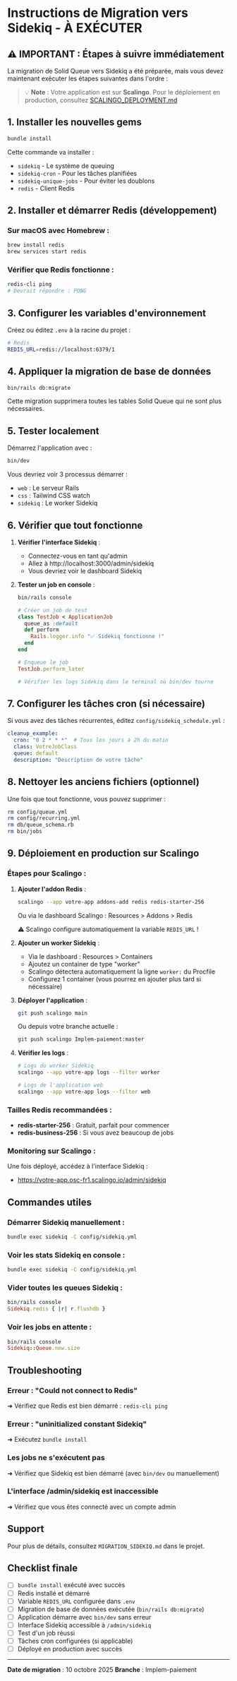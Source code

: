 # Instructions de Migration vers Sidekiq - À EXÉCUTER

## ⚠️ IMPORTANT : Étapes à suivre immédiatement

La migration de Solid Queue vers Sidekiq a été préparée, mais vous devez maintenant exécuter les étapes suivantes dans l'ordre :

> 💡 **Note** : Votre application est sur **Scalingo**. Pour le déploiement en production, consultez [SCALINGO_DEPLOYMENT.md](./SCALINGO_DEPLOYMENT.md)

## 1. Installer les nouvelles gems

```bash
bundle install
```

Cette commande va installer :
- `sidekiq` - Le système de queuing
- `sidekiq-cron` - Pour les tâches planifiées
- `sidekiq-unique-jobs` - Pour éviter les doublons
- `redis` - Client Redis

## 2. Installer et démarrer Redis (développement)

### Sur macOS avec Homebrew :
```bash
brew install redis
brew services start redis
```

### Vérifier que Redis fonctionne :
```bash
redis-cli ping
# Devrait répondre : PONG
```

## 3. Configurer les variables d'environnement

Créez ou éditez `.env` à la racine du projet :

```bash
# Redis
REDIS_URL=redis://localhost:6379/1
```

## 4. Appliquer la migration de base de données

```bash
bin/rails db:migrate
```

Cette migration supprimera toutes les tables Solid Queue qui ne sont plus nécessaires.

## 5. Tester localement

Démarrez l'application avec :

```bash
bin/dev
```

Vous devriez voir 3 processus démarrer :
- `web` : Le serveur Rails
- `css` : Tailwind CSS watch
- `sidekiq` : Le worker Sidekiq

## 6. Vérifier que tout fonctionne

1. **Vérifier l'interface Sidekiq** :
   - Connectez-vous en tant qu'admin
   - Allez à http://localhost:3000/admin/sidekiq
   - Vous devriez voir le dashboard Sidekiq

2. **Tester un job en console** :
   ```ruby
   bin/rails console
   
   # Créer un job de test
   class TestJob < ApplicationJob
     queue_as :default
     def perform
       Rails.logger.info "✅ Sidekiq fonctionne !"
     end
   end
   
   # Enqueue le job
   TestJob.perform_later
   
   # Vérifier les logs Sidekiq dans le terminal où bin/dev tourne
   ```

## 7. Configurer les tâches cron (si nécessaire)

Si vous avez des tâches récurrentes, éditez `config/sidekiq_schedule.yml` :

```yaml
cleanup_example:
  cron: "0 2 * * *"  # Tous les jours à 2h du matin
  class: VotreJobClass
  queue: default
  description: "Description de votre tâche"
```

## 8. Nettoyer les anciens fichiers (optionnel)

Une fois que tout fonctionne, vous pouvez supprimer :

```bash
rm config/queue.yml
rm config/recurring.yml
rm db/queue_schema.rb
rm bin/jobs
```

## 9. Déploiement en production sur Scalingo

### Étapes pour Scalingo :

1. **Ajouter l'addon Redis** :
   ```bash
   scalingo --app votre-app addons-add redis redis-starter-256
   ```
   
   Ou via le dashboard Scalingo : Resources > Addons > Redis
   
   ⚠️ Scalingo configure automatiquement la variable `REDIS_URL` !

2. **Ajouter un worker Sidekiq** :
   - Via le dashboard : Resources > Containers
   - Ajoutez un container de type "worker"
   - Scalingo détectera automatiquement la ligne `worker:` du Procfile
   - Configurez 1 container (vous pourrez en ajouter plus tard si nécessaire)

3. **Déployer l'application** :
   ```bash
   git push scalingo main
   ```
   
   Ou depuis votre branche actuelle :
   ```bash
   git push scalingo Implem-paiement:master
   ```

4. **Vérifier les logs** :
   ```bash
   # Logs du worker Sidekiq
   scalingo --app votre-app logs --filter worker
   
   # Logs de l'application web
   scalingo --app votre-app logs --filter web
   ```

### Tailles Redis recommandées :

- **redis-starter-256** : Gratuit, parfait pour commencer
- **redis-business-256** : Si vous avez beaucoup de jobs

### Monitoring sur Scalingo :

Une fois déployé, accédez à l'interface Sidekiq :
- https://votre-app.osc-fr1.scalingo.io/admin/sidekiq

## Commandes utiles

### Démarrer Sidekiq manuellement :
```bash
bundle exec sidekiq -C config/sidekiq.yml
```

### Voir les stats Sidekiq en console :
```bash
bundle exec sidekiq -C config/sidekiq.yml
```

### Vider toutes les queues Sidekiq :
```ruby
bin/rails console
Sidekiq.redis { |r| r.flushdb }
```

### Voir les jobs en attente :
```ruby
bin/rails console
Sidekiq::Queue.new.size
```

## Troubleshooting

### Erreur : "Could not connect to Redis"
➜ Vérifiez que Redis est bien démarré : `redis-cli ping`

### Erreur : "uninitialized constant Sidekiq"
➜ Exécutez `bundle install`

### Les jobs ne s'exécutent pas
➜ Vérifiez que Sidekiq est bien démarré (avec `bin/dev` ou manuellement)

### L'interface /admin/sidekiq est inaccessible
➜ Vérifiez que vous êtes connecté avec un compte admin

## Support

Pour plus de détails, consultez `MIGRATION_SIDEKIQ.md` dans le projet.

## Checklist finale

- [ ] `bundle install` exécuté avec succès
- [ ] Redis installé et démarré
- [ ] Variable `REDIS_URL` configurée dans `.env`
- [ ] Migration de base de données exécutée (`bin/rails db:migrate`)
- [ ] Application démarre avec `bin/dev` sans erreur
- [ ] Interface Sidekiq accessible à `/admin/sidekiq`
- [ ] Test d'un job réussi
- [ ] Tâches cron configurées (si applicable)
- [ ] Déployé en production avec succès

---

**Date de migration** : 10 octobre 2025
**Branche** : Implem-paiement




